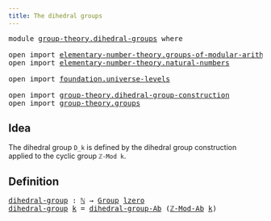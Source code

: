 ```yaml
---
title: The dihedral groups
---
```


<pre class="Agda"><a id="45" class="Keyword">module</a> <a id="52" href="group-theory.dihedral-groups.html" class="Module">group-theory.dihedral-groups</a> <a id="81" class="Keyword">where</a>

<a id="88" class="Keyword">open</a> <a id="93" class="Keyword">import</a> <a id="100" href="elementary-number-theory.groups-of-modular-arithmetic.html" class="Module">elementary-number-theory.groups-of-modular-arithmetic</a>
<a id="154" class="Keyword">open</a> <a id="159" class="Keyword">import</a> <a id="166" href="elementary-number-theory.natural-numbers.html" class="Module">elementary-number-theory.natural-numbers</a>

<a id="208" class="Keyword">open</a> <a id="213" class="Keyword">import</a> <a id="220" href="foundation.universe-levels.html" class="Module">foundation.universe-levels</a>

<a id="248" class="Keyword">open</a> <a id="253" class="Keyword">import</a> <a id="260" href="group-theory.dihedral-group-construction.html" class="Module">group-theory.dihedral-group-construction</a>
<a id="301" class="Keyword">open</a> <a id="306" class="Keyword">import</a> <a id="313" href="group-theory.groups.html" class="Module">group-theory.groups</a>
</pre>
## Idea

The dihedral group `D_k` is defined by the dihedral group construction applied to the cyclic group `ℤ-Mod k`.

## Definition

<pre class="Agda"><a id="dihedral-group"></a><a id="481" href="group-theory.dihedral-groups.html#481" class="Function">dihedral-group</a> <a id="496" class="Symbol">:</a> <a id="498" href="elementary-number-theory.natural-numbers.html#1548" class="Datatype">ℕ</a> <a id="500" class="Symbol">→</a> <a id="502" href="group-theory.groups.html#2481" class="Function">Group</a> <a id="508" href="Agda.Primitive.html#764" class="Primitive">lzero</a>
<a id="514" href="group-theory.dihedral-groups.html#481" class="Function">dihedral-group</a> <a id="529" href="group-theory.dihedral-groups.html#529" class="Bound">k</a> <a id="531" class="Symbol">=</a> <a id="533" href="group-theory.dihedral-group-construction.html#5214" class="Function">dihedral-group-Ab</a> <a id="551" class="Symbol">(</a><a id="552" href="elementary-number-theory.groups-of-modular-arithmetic.html#1524" class="Function">ℤ-Mod-Ab</a> <a id="561" href="group-theory.dihedral-groups.html#529" class="Bound">k</a><a id="562" class="Symbol">)</a>
</pre>